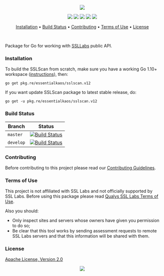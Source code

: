 <p align="center"><a href="#readme"><img src="https://gh.kaos.st/sslscan.svg"/></a></p>

<p align="center">
  <a href="https://godoc.org/pkg.re/essentialkaos/sslscan.v12"><img src="https://godoc.org/github.com/essentialkaos/sslscan?status.svg"></a>
  <a href="https://goreportcard.com/report/github.com/essentialkaos/sslscan"><img src="https://goreportcard.com/badge/github.com/essentialkaos/sslscan"></a>
  <a href="https://codebeat.co/projects/github-com-essentialkaos-sslscan"><img src="https://codebeat.co/badges/59a17b0e-b974-425e-a442-b9bcc3ccf7c0"></a>
  <a href="https://travis-ci.com/essentialkaos/sslscan"><img src="https://travis-ci.com/essentialkaos/sslscan.svg"></a>
  <a href="#license"><img src="https://gh.kaos.st/apache2.svg"></a>
</p>

<p align="center"><a href="#installation">Installation</a> • <a href="#build-status">Build Status</a> • <a href="#contributing">Contributing</a> • <a href="#terms-of-use">Terms of Use</a> • <a href="#license">License</a></p>

<br/>

Package for Go for working with [SSLLabs](https://www.ssllabs.com) public API.

### Installation

To build the SSLScan from scratch, make sure you have a working Go 1.10+ workspace ([instructions](https://golang.org/doc/install)), then:

```
go get pkg.re/essentialkaos/sslscan.v12
```

If you want update SSLScan package to latest stable release, do:

```
go get -u pkg.re/essentialkaos/sslscan.v12
```

### Build Status

| Branch | Status |
|--------|--------|
| `master` | [![Build Status](https://travis-ci.com/essentialkaos/sslscan.svg?branch=master)](https://travis-ci.com/essentialkaos/sslscan) |
| `develop` | [![Build Status](https://travis-ci.com/essentialkaos/sslscan.svg?branch=develop)](https://travis-ci.com/essentialkaos/sslscan) |

### Contributing

Before contributing to this project please read our [Contributing Guidelines](https://github.com/essentialkaos/contributing-guidelines#contributing-guidelines).

### Terms of Use

This project is not affiliated with SSL Labs and not officially supported by SSL Labs. Before using this package please read [Qualys SSL Labs Terms of Use](https://www.ssllabs.com/downloads/Qualys_SSL_Labs_Terms_of_Use.pdf).

Also you should:

* Only inspect sites and servers whose owners have given you permission to do so;
* Be clear that this tool works by sending assessment requests to remote SSL Labs servers and that this information will be shared with them.

### License

[Apache License, Version 2.0](http://www.apache.org/licenses/LICENSE-2.0)

<p align="center"><a href="https://essentialkaos.com"><img src="https://gh.kaos.st/ekgh.svg"/></a></p>
